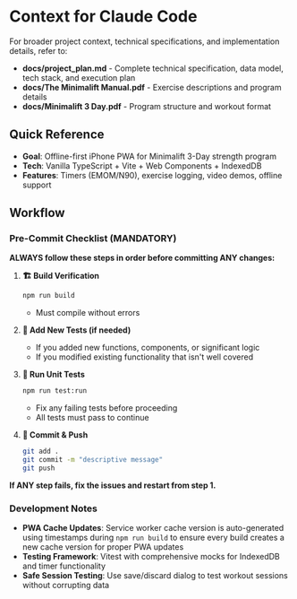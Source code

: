 # Context for Claude Code

For broader project context, technical specifications, and implementation details, refer to:

- **docs/project_plan.md** - Complete technical specification, data model, tech stack, and execution plan
- **docs/The Minimalift Manual.pdf** - Exercise descriptions and program details  
- **docs/Minimalift 3 Day.pdf** - Program structure and workout format

## Quick Reference
- **Goal**: Offline-first iPhone PWA for Minimalift 3-Day strength program
- **Tech**: Vanilla TypeScript + Vite + Web Components + IndexedDB
- **Features**: Timers (EMOM/N90), exercise logging, video demos, offline support

## Workflow

### Pre-Commit Checklist (MANDATORY)
**ALWAYS follow these steps in order before committing ANY changes:**

1. **🏗️ Build Verification** 
   ```bash
   npm run build
   ```
   - Must compile without errors

2. **📝 Add New Tests (if needed)**
   - If you added new functions, components, or significant logic
   - If you modified existing functionality that isn't well covered

3. **🧪 Run Unit Tests**
   ```bash
   npm run test:run
   ```
   - Fix any failing tests before proceeding
   - All tests must pass to continue

4. **🚀 Commit & Push**
   ```bash
   git add .
   git commit -m "descriptive message"
   git push
   ```

**If ANY step fails, fix the issues and restart from step 1.**

### Development Notes
- **PWA Cache Updates**: Service worker cache version is auto-generated using timestamps during `npm run build` to ensure every build creates a new cache version for proper PWA updates
- **Testing Framework**: Vitest with comprehensive mocks for IndexedDB and timer functionality
- **Safe Session Testing**: Use save/discard dialog to test workout sessions without corrupting data
